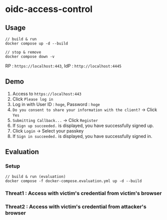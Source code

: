 # oidc-access-control
## Usage

```
// build & run
docker compose up -d --build

// stop & remove
docker compose down -v
```

RP : `https://localhost:443`, IdP : `http://localhost:4445`

## Demo

1. Access to `https://localhost:443`
2. Click `Please log in`
3. Log in with User ID : `hoge`, Password : `hoge`
4. `Do you consent to share your information with the client?` -> Click `Yes`
5. `Submitting Callback...` -> Click `Register`
6. If `Sign up succeeded.` is displayed, you have successfully signed up.
7. Click `Login` -> Select your passkey
8. If `Sign in succeeded.` is displayed, you have successfully signed in.

## Evaluation

### Setup
```
// build & run (evaluation)
docker compose -f docker-compose.evaluation.yml up -d --build
```

### Threat1 : Access with victim's credential from victim's browser
### Threat2 : Access with victim's credential from attacker's browser